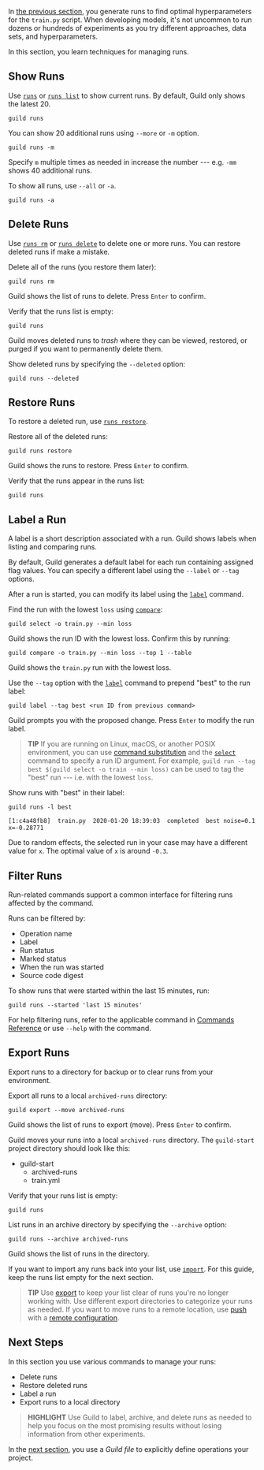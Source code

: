 <div data-theme-toc="true"> </div>

In [the previous section](/start/optimize), you generate runs to find optimal hyperparameters for the `train.py` script. When developing models, it's not uncommon to run dozens or hundreds of experiments as you try different approaches, data sets, and hyperparameters.

In this section, you learn techniques for managing runs.

## Show Runs

Use [`runs`](/commands/runs) or [`runs list`](/commands/runs-list) to show current runs. By default, Guild only shows the latest 20.

``` command
guild runs
```

You can show 20 additional runs using `--more` or `-m` option.

``` command
guild runs -m
```

Specify ``m`` multiple times as needed in increase the number --- e.g. ``-mm`` shows 40 additional runs.

To show all runs, use `--all` or `-a`.

``` command
guild runs -a
```

## Delete Runs

Use [`runs rm`](/commands/runs-rm) or [`runs delete`](/commands/runs-delete) to delete one or more runs. You can restore deleted runs if make a mistake.

Delete all of the runs (you restore them later):

``` command
guild runs rm
```

Guild shows the list of runs to delete. Press `Enter` to confirm.

Verify that the runs list is empty:

``` command
guild runs
```

Guild moves deleted runs to *trash* where they can be viewed, restored, or purged if you want to permanently delete them.

Show deleted runs by specifying the `--deleted` option:

``` command
guild runs --deleted
```

## Restore Runs

To restore a deleted run, use [`runs restore`](/commands/runs-restore).

Restore all of the deleted runs:

``` command
guild runs restore
```

Guild shows the runs to restore. Press `Enter` to confirm.

Verify that the runs appear in the runs list:

``` command
guild runs
```

## Label a Run

A label is a short description associated with a run. Guild shows labels when listing and comparing runs.

By default, Guild generates a default label for each run containing assigned flag values. You can specify a different label using the `--label` or `--tag` options.

After a run is started, you can modify its label using the [`label`](/commands/label) command.

Find the run with the lowest `loss` using [`compare`](/commands/compare):

``` command
guild select -o train.py --min loss
```

Guild shows the run ID with the lowest loss. Confirm this by running:

``` command
guild compare -o train.py --min loss --top 1 --table
```

Guild shows the `train.py` run with the lowest loss.

Use the `--tag` option with the [`label`](/commands/label) command to prepend "best" to the run label:

``` command
guild label --tag best <run ID from previous command>
```

Guild prompts you with the proposed change. Press `Enter` to modify the run label.

> **TIP**
If you are running on Linux, macOS, or another POSIX environment, you can use [command substitution](https://www.gnu.org/software/bash/manual/html_node/Command-Substitution.html) and the [`select`](/commands/select) command to specify a run ID argument. For example, ``guild run --tag best $(guild select -o train --min loss)`` can be used to tag the "best" run --- i.e. with the lowest `loss`.

Show runs with "best" in their label:

``` command
guild runs -l best
```

``` output
[1:c4a48fb8]  train.py  2020-01-20 18:39:03  completed  best noise=0.1 x=-0.28771
```

Due to random effects, the selected run in your case may have a different value for `x`. The optimal value of `x` is around `-0.3`.

## Filter Runs

Run-related commands support a common interface for filtering runs affected by the command.

Runs can be filtered by:

- Operation name
- Label
- Run status
- Marked status
- When the run was started
- Source code digest

To show runs that were started within the last 15 minutes, run:

``` command
guild runs --started 'last 15 minutes'
```

For help filtering runs, refer to the applicable command in [Commands Reference](/commands) or use `--help` with the command.

<!-- TODO

Wildly hand-wavy - need to reference a section on filtering.

-->

## Export Runs

Export runs to a directory for backup or to clear runs from your environment.

Export all runs to a local `archived-runs` directory:

``` command
guild export --move archived-runs
```

Guild shows the list of runs to export (move). Press `Enter` to confirm.

Guild moves your runs into a local `archived-runs` directory. The `guild-start` project directory should look like this:

<div class="file-tree">
<ul>
<li class="is-folder open">guild-start
 <ul>
 <li class="is-folder">archived-runs</li>
 <li class="is-file">train.yml</li>
 </ul>
</li>
</ul>
</div>

Verify that your runs list is empty:

``` command
guild runs
```

List runs in an archive directory by specifying the `--archive` option:

``` command
guild runs --archive archived-runs
```

Guild shows the list of runs in the directory.

If you want to import any runs back into your list, use [`import`](/commands/import). For this guide, keep the runs list empty for the next section.

> **TIP**
Use [export](/commands/export) to keep your list clear of runs you're no longer working with. Use different export directories to categorize your runs as needed. If you want to move runs to a remote location, use [push](/commands/push) with a [remote configuration](ref:remote).

## Next Steps

In this section you use various commands to manage your runs:

- Delete runs
- Restore deleted runs
- Label a run
- Export runs to a local directory

> **HIGHLIGHT**
Use Guild to label, archive, and delete runs as needed to help you focus on the most promising results without losing information from other experiments.

In the [next section](/start/guildfile), you use a *Guild file* to explicitly define operations your project.
